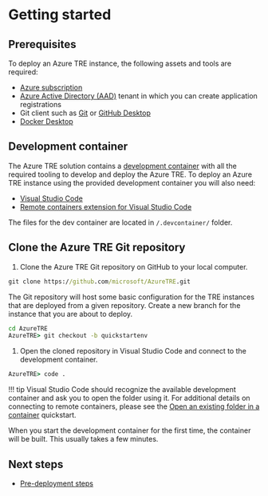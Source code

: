 # Getting started

## Prerequisites

To deploy an Azure TRE instance, the following assets and tools are required:

* [Azure subscription](https://azure.microsoft.com)
* [Azure Active Directory (AAD)](https://docs.microsoft.com/azure/active-directory/fundamentals/active-directory-whatis) tenant in which you can create application registrations
* Git client such as [Git](https://git-scm.com/) or [GitHub Desktop](https://desktop.github.com/)
* [Docker Desktop](https://www.docker.com/products/docker-desktop)

## Development container

The Azure TRE solution contains a [development container](https://code.visualstudio.com/docs/remote/containers) with all the required tooling to develop and deploy the Azure TRE. To deploy an Azure TRE instance using the provided development container you will also need:

* [Visual Studio Code](https://code.visualstudio.com)
* [Remote containers extension for Visual Studio Code](https://marketplace.visualstudio.com/items?itemName=ms-vscode-remote.remote-containers)

The files for the dev container are located in `/.devcontainer/` folder.

## Clone the Azure TRE Git repository

1. Clone the Azure TRE Git repository on GitHub to your local computer.

  ```cmd
  git clone https://github.com/microsoft/AzureTRE.git
  ```

  The Git repository will host some basic configuration for the TRE instances that are deployed from a given repository. Create a new branch for the instance that you are about to deploy.

  ```cmd
  cd AzureTRE
  AzureTRE> git checkout -b quickstartenv
  ```

1. Open the cloned repository in Visual Studio Code and connect to the development container.

  ```cmd
  AzureTRE> code .
  ```

!!! tip
    Visual Studio Code should recognize the available development container and ask you to open the folder using it. For additional details on connecting to remote containers, please see the [Open an existing folder in a container](https://code.visualstudio.com/docs/remote/containers#_quick-start-open-an-existing-folder-in-a-container) quickstart.

When you start the development container for the first time, the container will be built. This usually takes a few minutes.

## Next steps

* [Pre-deployment steps](./pre-deployment-steps.md)
